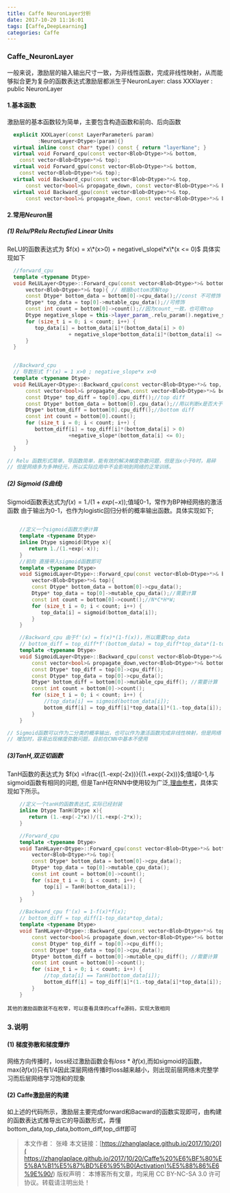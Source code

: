 ```yaml
---
title: Caffe NeuronLayer分析
date: 2017-10-20 11:16:01
tags: [Caffe,DeepLearning]
categories: Caffe
---
```


### Caffe_NeuronLayer
  一般来说，激励层的输入输出尺寸一致，为非线性函数，完成非线性映射，从而能够拟合更为复杂的函数表达式激励层都派生于NeuronLayer: class XXXlayer : public NeuronLayer<Dtype>
#### 1.基本函数
  激励层的基本函数较为简单，主要包含构造函数和前向、后向函数
```cpp
  explicit XXXLayer(const LayerParameter& param)
          :NeuronLayer<Dtype>(param){}
  virtual inline const char* type() const { return "layerNane"; }
  virtual void Forward_cpu(const vector<Blob<Dtype>*>& bottom,
    const vector<Blob<Dtype>*>& top);
  virtual void Forward_gpu(const vector<Blob<Dtype>*>& bottom,
    const vector<Blob<Dtype>*>& top);
  virtual void Backward_cpu(const vector<Blob<Dtype>*>& top,
      const vector<bool>& propagate_down, const vector<Blob<Dtype>*>& bottom);
  virtual void Backward_gpu(const vector<Blob<Dtype>*>& top,
      const vector<bool>& propagate_down, const vector<Blob<Dtype>*>& bottom);
```
<!--more-->
#### 2.常用$Neuron$层

##### (1) Relu/PRelu Rectufied Linear Units
   ReLU的函数表达式为 $f(x) = x\*(x>0) + negative\_slope\*x\*(x <= 0)$ 具体实现如下
```cpp
  //forward_cpu
  template <typename Dtype>
  void ReLULayer<Dtype>::Forward_cpu(const vector<Blob<Dtype>*>& bottom,
      vector<Blob<Dtype>*>& top){ // 根据bottom求解top
      const Dtype* bottom_data = bottom[0]->cpu_data();//const 不可修饰
      Dtype* top_data = top[0]->mutable_cpu_data();//可修饰
      const int count = bottom[0]->count();//因为count_一致，也可用top
      Dtype negative_slope = this->layer_param_.relu_param().negative_slope();
      for (size_t i = 0; i < count; i++) {
         top_data[i] = bottom_data[i]*(bottom_data[i] > 0)
                    + negative_slope*bottom_data[i]*(bottom_data[i] <= 0);
      }
  }


  //Backward_cpu
  // 导数形式 f'(x) = 1 x>0 ; negative_slope*x x<0
  template <typename Dtype>
  void ReLULayer<Dtype>::Backward_cpu(const vector<Blob<Dtype>*>& top,
      const vector<bool>& propagate_down,const vector<Blob<Dtype>*>& bottom){
      const Dtype* top_diff = top[0].cpu_diff();//top diff
      const Dtype* bottom_data = bottom[0].cpu_data();//用以判断x是否大于0
      Dtype* bottom_diff = bottom[0].cpu_diff();//bottom diff
      const int count = bottom[0].count();
      for (size_t i = 0; i < count; i++) {
         bottom_diff[i] = top_diff[i]*(bottom_data[i] > 0)
                    +negative_slope*(bottom_data[i] <= 0);
      }
  }

// Relu 函数形式简单，导函数简单，能有效的解决梯度弥散问题，但是当x小于0时，易碎
// 但是网络多为多神经元，所以实际应用中不会影响到网络的正常训练。
```

##### (2) Sigmoid (S曲线)
   Sigmoid函数表达式为$f(x) = 1./(1+exp(-x))$;值域0-1，常作为BP神经网络的激活函数
由于输出为0-1，也作为logistic回归分析的概率输出函数。具体实现如下;
```cpp

    //定义一个sigmoid函数方便计算
    template <typename Dtype>
    inline Dtype sigmoid(Dtype x){
       return 1./(1.+exp(-x));
    }
    //前向 直接带入sigmoid函数即可
    template <typename Dtype>
    void SigmoidLayer<Dtype>::Forward_cpu(const vector<Blob<Dtype>*>& bottom,
        vector<Blob<Dtype>*>& top){
        const Dtype* bottom_data = bottom[0]->cpu_data();
        Dtype* top_data = top[0]->mutable_cpu_data();//需要计算
        const int count = bottom[0]->count();//N*C*H*W;
        for (size_t i = 0; i < count; i++) {
           top_data[i] = sigmoid(bottom_data[i]);
        }
    }

    //Backward_cpu 由于f'(x) = f(x)*(1-f(x))，所以需要top_data
    // bottom_diff = top_diff*f'(bottom_data) = top_diff*top_data*(1-top_data)
    template <typename Dtype>
    void SigmoidLayer<Dtype>::Backward_cpu(const vector<Blob<Dtype>*>& top,
        const vector<bool>& propagate_down,vector<Blob<Dtype>*>& bottom){
        const Dtype* top_diff = top[0]->cpu_diff();
        const Dtype* top_data = top[0]->cpu_data();
        Dtype* bottom_diff = bottom[0]->mutable_cpu_diff(); //需要计算
        const int count = bottom[0]->count();
        for (size_t i = 0; i < count; i++) {
            //top_data[i] == sigmoid(bottom_data[i]);
            bottom_diff[i] = top_diff[i]*top_data[i]*(1.-top_data[i]);
        }
    }

// Sigmoid函数可以作为二分类的概率输出，也可以作为激活函数完成非线性映射，但是网络
// 增加时，容易出现梯度弥散问题，目前在CNN中基本不使用

```

##### (3)TanH,双正切函数
  TanH函数的表达式为 $f(x) =\frac{(1.-exp(-2x))}{(1.+exp(-2x))}$;值域0-1,与sigmoid函数有相同的问题,
但是TanH在RNN中使用较为广泛,[理由参考](https://www.zhihu.com/question/61265076/answer/186644426)，具体实现如下所示。

```cpp
    //定义一个tanH的函数表达式,实际已经封装
    inline Dtype TanH(Dtype x){
       return (1.-exp(-2*x))/(1.+exp(-2*x));
    }

    //Forward_cpu
    template <typename Dtype>
    void TanHLayer<Dtype>::Forward_cpu(const vector<Blob<Dtype>*>& bottom,
        vector<Blob<Dtype>*>& top){
        const Dtype* bottom_data = bottom[0]->cpu_data();
        Dtype* top_data = top[0]->mutable_cpu_data();
        const int count = bottom[0]->count();
        for (size_t i = 0; i < count; i++) {
            top[i] = TanH(bottom_data[i]);
        }
    }

    //Backward_cpu f'(x) = 1-f(x)*f(x);
    // bottom_diff = top_diff(1-top_data*top_data);
    template <typename Dtype>
    void TanHLayer<Dtype>::Backward_cpu(const vector<Blob<Dtype>*>& top,
        const vector<bool>& propagate_down,vector<Blob<Dtype>*>& bottom){
        const Dtype* top_diff = top[0]->cpu_diff();
        const Dtype* top_data = top[0]->cpu_data();
        Dtype* bottom_diff = bottom[0]->mutable_cpu_diff(); //需要计算
        const int count = bottom[0]->count();
        for (size_t i = 0; i < count; i++) {
            //top_data[i] == TanH(bottom_data[i]);
            bottom_diff[i] = top_diff[i]*(1.-top_data[i]*top_data[i]);
        }
    }
```

    其他的激励函数就不在枚举，可以查看具体的caffe源码，实现大致相同

### 3.说明
#### (1) 梯度弥散和梯度爆炸
  网络方向传播时，loss经过激励函数会有$loss*\partial{f(x)}$,而如sigmoid的函数，
max($\partial{f(x)}$)只有1/4因此深层网络传播时loss越来越小，则出现前层网络未完整学习而后层网络学习饱和的现象

#### (2) Caffe激励层的构建
  如上述的代码所示，激励层主要完成forward和Bacward的函数实现即可，由构建的函数表达式推导出它的导函数形式，弄懂bottom_data,top_data,bottom_diff,top_diff即可
  >本文作者： 张峰
  >本文链接：[https://zhanglaplace.github.io/2017/10/20]( https://zhanglaplace.github.io/2017/10/20/Caffe%20%E6%BF%80%E5%8A%B1%E5%87%BD%E6%95%B0(Activation)%E5%88%86%E6%9E%90/)
  >版权声明： 本博客所有文章，均采用 CC BY-NC-SA 3.0 许可协议。转载请注明出处！
